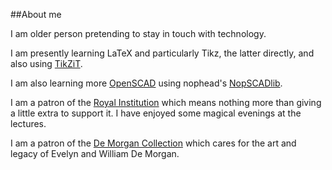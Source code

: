 ##About me

I am older person pretending to stay in touch with technology.

I am presently learning LaTeX and particularly Tikz, the latter directly, and also using [TikZiT](https://tikzit.github.io/).

I am also learning more [OpenSCAD](http://www.openscad.org/)  using nophead's [NopSCADlib](https://github.com/nophead/NopSCADlib).

I am a patron of the [Royal Institution](https://www.rigb.org/) which means nothing more than giving a little extra to support it.  I have enjoyed some magical evenings at the lectures.

I am a patron of the [De Morgan Collection](https://www.demorgan.org.uk/) which cares for the art and legacy of Evelyn and William De Morgan.















